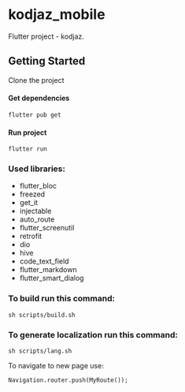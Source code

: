 # kodjaz_mobile

Flutter project - kodjaz.

## Getting Started
Clone the project

#### Get dependencies
```
flutter pub get
```
#### Run project
```
flutter run 
```

### Used libraries:

- flutter_bloc
- freezed
- get_it
- injectable
- auto_route
- flutter_screenutil
- retrofit
- dio
- hive
- code_text_field
- flutter_markdown
- flutter_smart_dialog

### To build run this command:
```
sh scripts/build.sh
```

### To generate localization run this command:
```
sh scripts/lang.sh
```

To navigate to new page use:
```
Navigation.router.push(MyRoute());
```
